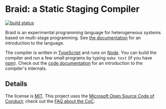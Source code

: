 Braid: a Static Staging Compiler
================================

[![build status](https://circleci.com/gh/Microsoft/staticstaging.svg?style=shield&circle-token=c39f027c650d4a4e2c6f9b59868309c210228de3)](https://circleci.com/gh/Microsoft/staticstaging)

Braid is an experimental programming language for heterogeneous systems based on multi-stage programming. See [the documentation][docs] for an introduction to the language.

The compiler is written in [TypeScript][] and runs on [Node][].
You can build the compiler and run a few small programs by typing `make test` (if you have [npm][]).
Check out the [code documentation][hacking] for an introduction to the compiler's internals.

[npm]: https://www.npmjs.com/
[Node]: https://nodejs.org/
[TypeScript]: http://www.typescriptlang.org/
[docs]: http://microsoft.github.io/staticstaging/docs/
[hacking]: http://microsoft.github.io/staticstaging/docs/hacking.html

## Details

The license is [MIT][].
This project uses the [Microsoft Open Source Code of Conduct][coc]; check out the [FAQ about the CoC][cocfaq].

[MIT]: https://opensource.org/licenses/MIT
[coc]: https://opensource.microsoft.com/codeofconduct/
[cocfaq]: https://opensource.microsoft.com/codeofconduct/faq/
